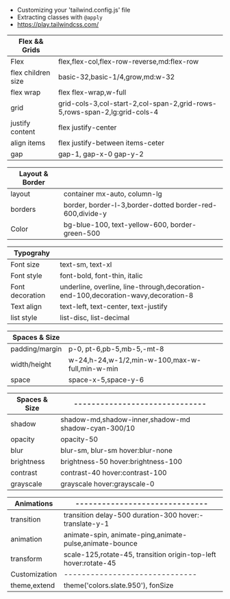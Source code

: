 - Customizing your 'tailwind.config.js' file
- Extracting classes with `@apply`
- https://play.tailwindcss.com/

|Flex && Grids||
|---|---|
|Flex|flex,flex-col,flex-row-reverse,md:flex-row|
|flex children size|basic-32,basic-1/4,grow,md:w-32|
|flex wrap|flex flex-wrap,w-full|
|grid|grid-cols-3,col-start-2,col-span-2,grid-rows-5,rows-span-2,lg:grid-cols-4|
|justify content|flex justify-center|
|align items|flex justify-between items-ceter|
|gap|gap-1, gap-x-0 gap-y-2|

|Layout & Border||
|---|---|
|layout|container mx-auto, column-lg|
|borders|border, border-l-3,border-dotted border-red-600,divide-y|
|Color|bg-blue-100, text-yellow-600, border-green-500|


|Typograhy||
|---|---|
|Font size|text-sm, text-xl|
|Font style|font-bold, font-thin, italic|
|Font decoration|underline, overline, line-through,decoration-end-100,decoration-wavy,decoration-8|
|Text align|text-left, text-center, text-justify|
|list style|list-disc, list-decimal|

|Spaces & Size||
|---|---|
|padding/margin|p-0, pt-6,pb-5,mb-5,-mt-8|
|width/height|w-24,h-24,w-1/2,min-w-100,max-w-full,min-w-min|
|space|space-x-5,space-y-6|

|Spaces & Size|------------------------------|
|---|---|
|shadow|shadow-md,shadow-inner,shadow-md shadow-cyan-300/10|
|opacity|opacity-50|
|blur|blur-sm, blur-sm hover:blur-none|
|brightness|brightness-50 hover:brightness-100|
|contrast|contrast-40 hover:contrast-100|
|grayscale|grayscale hover:grayscale-0|

|Animations|------------------------------|
|---|---|
|transition|transition delay-500 duration-300 hover:-translate-y-1|
|animation|animate-spin, animate-ping,animate-pulse,animate-bounce|
|transform|scale-125,rotate-45, transition origin-top-left hover:rotate-45|
|Customization|------------------------------|
|theme,extend|theme('colors.slate.950'), fonSize|
